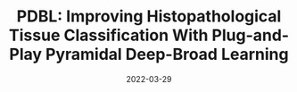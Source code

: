 ---
title: "PDBL: Improving Histopathological Tissue Classification With Plug-and-Play Pyramidal Deep-Broad Learning"
date: 2022-03-29
authors: 
- Jiatai Lin
- Guoqiang Han
- Xipeng Pan
- Zaiyi Liu
- Hao Chen
- Danyi Li
- Xiping Jia
- Zhenwei Shi
- Zhizhen Wang
- Yanfen Cui
- Haiming Li
- Changhong Liang
- Li Liang*
- Ying Wang*
- Chu Han*

publication_types: ["2"]
abstract: ""
featured: true
publication: "*Transactions on Medical Imaging*"

url_code: 'https://github.com/linjiatai/PDBL'
url_dataset: ''
url_poster: ''
url_project: ''
url_slides: ''
url_source: ''
url_video: ''
---